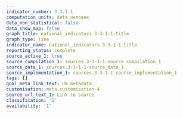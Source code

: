 ```yaml
---
indicator_number: 3.3.1.1
computation_units: data.человек
data_non_statistical: false
data_show_map: false
graph_title: national_indicators.3-3-1-1-title
graph_type: line
indicator_name: national_indicators.3-3-1-1-title
reporting_status: complete
source_active_1: true
source_compilation_1: sources.3-3-1-1-source_compilation_1
source_data_1: sources.3-3-1-1-source_data_1
source_implementation_1: sources.3-3-1-1-source_implementation_1
tags: []
goal_meta_link_text: UN metadata
customisation: meta.customisation-4
source_url_text_1: Link to source
classification: '1'
availability: '1'
---
```

